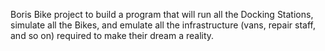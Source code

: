 Boris Bike project to build a program that will run all the Docking Stations, simulate all the Bikes, and emulate all the infrastructure (vans, repair staff, and so on) required to make their dream a reality. 
